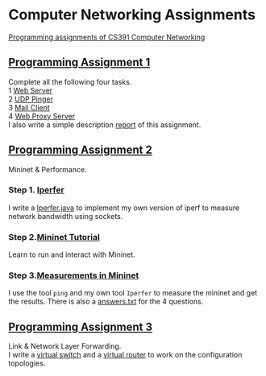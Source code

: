 # Computer Networking Assignments
[Programming assignments of CS391 Computer Networking](http://cs.sjtu.edu.cn/~yzhu/courses/comnet_18fall/)
## [Programming Assignment 1](https://github.com/louisja1/ComputerNetworkingAssignments/tree/master/Assignment%231)
Complete all the following four tasks. <br>
1 [Web Server](https://github.com/louisja1/ComputerNetworkingAssignments/tree/master/Assignment%231/WebServer) <br>
2 [UDP Pinger](https://github.com/louisja1/ComputerNetworkingAssignments/tree/master/Assignment%231/UDPPinger) <br>
3 [Mail Client](https://github.com/louisja1/ComputerNetworkingAssignments/tree/master/Assignment%231/MailClient) <br>
4 [Web Proxy Server](https://github.com/louisja1/ComputerNetworkingAssignments/tree/master/Assignment%231/WebProxyServer) <br>
I also write a simple description [report](https://github.com/louisja1/ComputerNetworkingAssignments/blob/master/Assignment%231/Report%231.pdf)  of this assignment.
## [Programming Assignment 2](https://github.com/louisja1/ComputerNetworkingAssignments/tree/master/Assignment%232)
Mininet & Performance. <br>
### Step 1.   [Iperfer](https://github.com/louisja1/ComputerNetworkingAssignments/tree/master/Assignment%232/Iperfer) <br>
I write a [Iperfer.java](https://github.com/louisja1/ComputerNetworkingAssignments/tree/master/Assignment%232/Iperfer/src/Iperfer.java) to implement my own version of iperf to measure network bandwidth using sockets.
### Step 2.[Mininet Tutorial](http://mininet.org/walkthrough/) <br>
Learn to run and interact with Mininet.
### Step 3.[Measurements in Mininet](https://github.com/louisja1/ComputerNetworkingAssignments/tree/master/Assignment%232/measurement/)
I use the tool `ping` and my own tool `Iperfer` to measure the mininet and get the results. There is also a [answers.txt](https://github.com/louisja1/ComputerNetworkingAssignments/tree/master/Assignment%232/measurement/answers.txt) for the 4 questions.
## [Programming Assignment 3](https://github.com/louisja1/ComputerNetworkingAssignments/tree/master/Assignment%233)
Link & Network Layer Forwarding. <br>
I write a [virtual switch](https://github.com/louisja1/ComputerNetworkingAssignments/blob/master/Assignment%233/progAssign2/src/edu/wisc/cs/sdn/vnet/sw/Switch.java) and a [virtual router](https://github.com/louisja1/ComputerNetworkingAssignments/blob/master/Assignment%233/progAssign2/src/edu/wisc/cs/sdn/vnet/rt/Router.java) to work on the configuration topologies.
